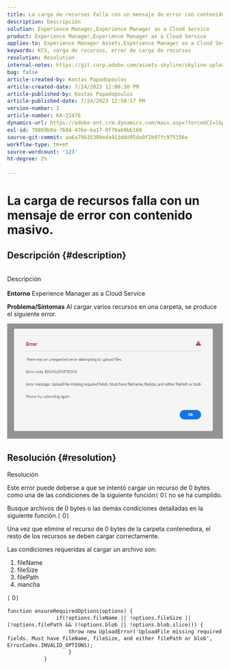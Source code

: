 ```yaml
---
title: La carga de recursos falla con un mensaje de error con contenido masivo.
description: Descripción
solution: Experience Manager,Experience Manager as a Cloud Service
product: Experience Manager,Experience Manager as a Cloud Service
applies-to: Experience Manager Assets,Experience Manager as a Cloud Service
keywords: KCS, carga de recursos, error de carga de recursos
resolution: Resolution
internal-notes: https://git.corp.adobe.com/assets-skyline/skyline-upload/blob/6d124d4083060e139b2e2d6ac99b33087bc85a53/src/upload-file.js#L32
bug: false
article-created-by: Kostas Papadopoulos
article-created-date: 7/24/2023 12:00:30 PM
article-published-by: Kostas Papadopoulos
article-published-date: 7/24/2023 12:50:57 PM
version-number: 2
article-number: KA-22476
dynamics-url: https://adobe-ent.crm.dynamics.com/main.aspx?forceUCI=1&pagetype=entityrecord&etn=knowledgearticle&id=42946eae-192a-ee11-bdf4-6045bd006b4b
exl-id: 70869b8a-7694-476e-ba17-9f70ab9bb169
source-git-commit: aa6a79635380eda913ddd95da0f2b97fc975356e
workflow-type: tm+mt
source-wordcount: '123'
ht-degree: 2%

---
```


# La carga de recursos falla con un mensaje de error con contenido masivo.

## Descripción {#description}

<br>Descripción<br><br>
<b>Entorno</b>
Experience Manager as a Cloud Service

<b>Problema/Síntomas</b>
Al cargar varios recursos en una carpeta, se produce el siguiente error.

![](assets/___44946eae-192a-ee11-bdf4-6045bd006b4b___.jpeg)


## Resolución {#resolution}

Resolución<br>


Este error puede deberse a que se intentó cargar un recurso de 0 bytes como una de las condiciones de la siguiente función`[` 0`]`  no se ha cumplido.

Busque archivos de 0 bytes o las demás condiciones detalladas en la siguiente función.`[` 0`]`

Una vez que elimine el recurso de 0 bytes de la carpeta contenedora, el resto de los recursos se deben cargar correctamente.

Las condiciones requeridas al cargar un archivo son:

1. fileName
2. fileSize
3. filePath
4. mancha


`[` 0`]`


```none
function ensureRequiredOptions(options) {
                if(!options.fileName || !options.fileSize || (!options.filePath && (!options.blob || !options.blob.slice))) {
                    throw new UploadError('UploadFile missing required fields. Must have fileName, fileSize, and either filePath or blob', ErrorCodes.INVALID_OPTIONS);
                    }
            }
```
